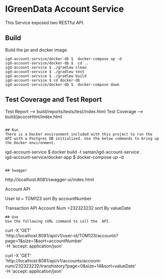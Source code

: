 # IGreenData Account Service
This Service exposed two RESTful API.

## Build
Build the jar and docker image.
```
igd-account-service/docker-db $  docker-compose up -d   
igd-account-service/docker-db $  cd ..
igd-account-service $ ./gradlew clean  
igd-account-service $ ./gradlew test
igd-account-service $ ./gradlew build
igd-account-service $ cd docker-db
igd-account-service/docker-db $  docker-compose down
```
## Test Coverage and Test Report
Test Report --> build/reports/tests/test/index.html
Test Coverage --> build/jacocoHtml/index.html
```

## Run
There is a Docker environment included with this project to run the API with a Postgres DB initialized. Use the below commands to bring up the Docker environment.
```
igd-account-service $  docker build -t saman/igd-account-service .   
igd-account-service/docker-app $ docker-compose up -d
```

## Swagger 
```
http://localhost:8081/swagger-ui/index.html

Account API 

User Id = TOM123
sort By accountNumber

Transaction API
Account Num =232323232
sort By valueDate
```
## Use
Use the following cURL command to call the  API.
```
curl -X 'GET' \
'http://localhost:8081/api/v1/user-id/TOM123/accounts?page=1&size=1&sort=accountNumber' \
-H 'accept: application/json'

curl -X 'GET' \
'http://localhost:8081/api/v1/accounts/account-num/232323232/transhistory?page=0&size=14&sort=valueDate' \
-H 'accept: application/json'
```
 